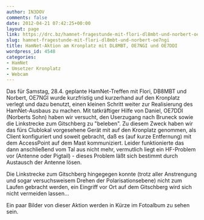```yaml
---
author: IN3DOV
comments: false
date: 2012-04-21 07:42:25+00:00
layout: page
link: https://drc.bz/hamnet-fragestunde-mit-flori-dl8mbt-und-norbert-oe7ngi/
slug: hamnet-fragestunde-mit-flori-dl8mbt-und-norbert-oe7ngi
title: HamNet-Aktion am Kronplatz mit DL8MBT, OE7NGI und OE7DDI
wordpress_id: 4548
categories:
- HamNet
- Umsetzer Kronplatz
- Webcam
---
```


Das für Samstag, 28.4. geplante HamNet-Treffen mit Flori, DB8MBT und Norbert, OE7NGI wurde kurzfristig und kurzerhand auf den Kronplatz verlegt und dazu benutzt, einen kleinen Schritt weiter zur Realisierung des HamNet-Ausbaus zu machen.
Mit tatkräftiger Hilfe von Daniel, OE7DDI (Norberts Sohn) haben wir versucht, den Userzugang nach Bruneck sowie die Linkstrecke zum Gitschberg zu "beleben".
Zu diesem Zweck haben wir das fürs Clublokal vorgesehene Gerät mit auf den Kronplatz genommen, als Client konfiguriert und soweit gebracht, daß es (auf kurze Entfernung) mit dem AccessPoint auf dem Mast kommuniziert.
Leider funktionierte das dann anschließend vom Tal aus nicht mehr, vermutlich liegt ein HF-Problem vor (Antenne oder Pigtail) - dieses Problem läßt sich bestimmt durch Austausch der Antenne lösen.

Die Linkstrecke zum Gitschberg hingegegen konnte (trotz aller Anstrengung und sogar versuchsweisem Drehen der Polarisationsebene) nicht zum Laufen gebracht werden, ein Eingriff vor Ort auf dem Gitschberg wird sich nicht vermeiden lassen...

Ein paar Bilder von dieser Aktion werden in Kürze im Fotoalbum zu sehen sein.
